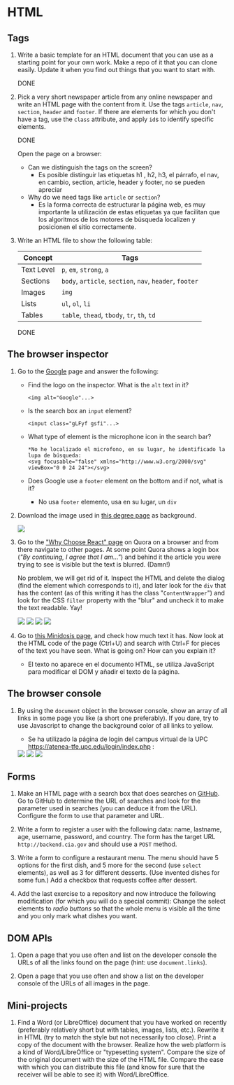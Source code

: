 
HTML
====

Tags
----

1. Write a basic template for an HTML document that you can use as a starting
   point for your own work. Make a repo of it that you can clone easily.
   Update it when you find out things that you want to start with.

   DONE

2. Pick a very short newspaper article from any online newspaper and write an
   HTML page with the content from it. Use the tags ``article``, ``nav``,
   ``section``, ``header`` and ``footer``. If there are elements for which
   you don't have a tag, use the ``class`` attribute, and apply ``id``s
   to identify specific elements.

   DONE

   Open the page on a browser:
   * Can we distinguish the tags on the screen?
      - Es posible distinguir las etiquetas h1 , h2, h3, el párrafo, el nav, en cambio, section, article, header y footer, no se pueden apreciar
   * Why do we need tags like ``article`` or ``section``?
      - Es la forma correcta de estructurar la página web, es muy importante la utilización de estas etiquetas ya que facilitan que los algoritmos de los motores de búsqueda localizen y posicionen el sitio correctamente.

3. Write an HTML file to show the following table:

   | Concept    | Tags                                                                |
   |------------|---------------------------------------------------------------------|
   | Text Level | ``p``, ``em``, ``strong``, ``a``                                    |
   | Sections   | ``body``, ``article``, ``section``, ``nav``, ``header``, ``footer`` |
   | Images     | ``img``                                                             |
   | Lists      | ``ul``, ``ol``, ``li``                                              |
   | Tables     | ``table``, ``thead``, ``tbody``, ``tr``, ``th``, ``td``             |

   DONE

The browser inspector
---------------------

1. Go to the [Google](https://google.com) page and answer the following:
   * Find the logo on the inspector. What is the ``alt`` text in it?

         <img alt="Google"...>

   * Is the search box an ``input`` element?

         <input class="gLFyf gsfi"...>

   * What type of element is the microphone icon in the search bar?

         *No he localizado el microfono, en su lugar, he identificado la lupa de búsqueda:
         <svg focusable="false" xmlns="http://www.w3.org/2000/svg" viewBox="0 0 24 24"></svg>

   * Does Google use a ``footer`` element on the bottom and if not, what is it?

      - No usa `footer` elemento, usa en su lugar, un `div`


2. Download the image used in [this degree page](https://www.talent.upc.edu/cat/estudis/formacio/curs/313400/postgrau-full-stack-web-technologies/)
   as background.

   <img src="https://www.talent.upc.edu/uploads/curriculums/imatges_activitat/313400_1.jpg">

3. Go to the ["Why Choose React" page](https://www.quora.com/Why-choose-React) 
   on Quora on a browser and from there navigate to other pages. At some
   point Quora shows a login box (*"By continuing, I agree that I am..."*)
   and behind it the article you were trying to see is visible but the text is
   blurred. (Damn!)

   No problem, we will get rid of it. Inspect the HTML and delete the dialog
   (find the element which corresponds to it), and later look for the ``div``
   that has the content (as of this writing it has the class
   "``ContentWrapper``") and look for the CSS ``filter`` property with the
   "blur" and uncheck it to make the text readable. Yay!
   
   <img src="img/1.png">
   <img src="img/2.png">
   <img src="img/3.png">
   <img src="img/4.png">

4. Go to 
   [this Minidosis page](http://www.minidosis.org/#/actividades/Cpp.Funciones.Binomial.doc), 
   and check how much text it has. Now look at the HTML code of the page (Ctrl+U)
   and search with Ctrl+F for pieces of the text you have seen. What is going
   on? How can you explain it?

   - El texto no aparece en el documento HTML, se utiliza JavaScript para modificar el DOM y añadir el texto de la página.


The browser console
-------------------

1. By using the ``document`` object in the browser console, show an array of all
   links in some page you like (a short one preferably). If you dare, try to use
   Javascript to change the background color of all links to yellow.

   - Se ha utilizado la página de login del campus virtual de la UPC https://atenea-tfe.upc.edu/login/index.php :

   <img src="img/5.png">
   <img src="img/6.png">
   <img src="img/7.png">



Forms
-----

1. Make an HTML page with a search box that does searches on 
   [GitHub](http://github.com). Go to GitHub to determine the URL of
  searches and look for the parameter used in searches (you can deduce it from
  the URL). Configure the form to use that parameter and URL.

2. Write a form to register a user with the following data: name, lastname, age,
   username, password, and country. The form has the target URL
   ``http://backend.cia.gov`` and should use a ``POST`` method.

3. Write a form to configure a restaurant menu. The menu should have 5 options
   for the first dish, and 5 more for the second (use ``select`` elements), as
   well as 3 for different desserts. (Use invented dishes for some fun.) Add a
   checkbox that requests coffee after dessert.

4. Add the last exercise to a repository and now introduce the following
   modification (for which you will do a special commit): Change the select
   elements to *radio buttons* so that the whole menu is visible all the time
   and you only mark what dishes you want.

DOM APIs
--------

1. Open a page that you use often and list on the developer console the URLs of
   all the links found on the page (hint: use ``document.links``).

2. Open a page that you use often and show a list on the developer console of
   the URLs of all images in the page.


Mini-projects
-------------

1. Find a Word (or LibreOffice) document that you have worked on recently
   (preferably relatively short but with tables, images, lists, etc.). Rewrite
   it in HTML (try to match the style but not necessarily too close). Print a
   copy of the document with the browser. Realize how the web platform is a kind
   of Word/LibreOffice or "typesetting system". Compare the size of the original
   document with the size of the HTML file. Compare the ease with which you can
   distribute this file (and know for sure that the receiver will be able to
   see it) with Word/LibreOffice.

 